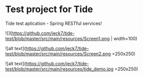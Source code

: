 # Test project for Tide
Tide test aplication - Spring RESTful services!

![](https://github.com/jeck7/tide-test/blob/master/src/main/resources/Screen1.png |  width=100)

![alt text](https://github.com/jeck7/tide-test/blob/master/src/main/resources/Screen2.png =250x250)


![alt text](https://github.com/jeck7/tide-test/blob/master/src/main/resources/tide_demo.jpg =250x250)




